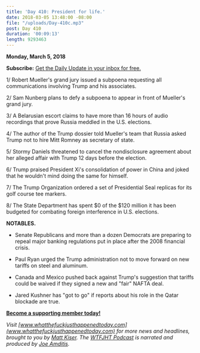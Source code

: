 ```yaml
---
title: 'Day 410: President for life.'
date: 2018-03-05 13:48:00 -08:00
file: "/uploads/Day-410c.mp3"
post: Day 410
duration: '00:09:13'
length: 9293463
---
```


**Monday, March 5, 2018**

**Subscribe:** [Get the Daily Update in your inbox for free.](https://whatthefuckjusthappenedtoday.com/subscribe/)

1/ Robert Mueller's grand jury issued a subpoena requesting all communications involving Trump and his associates.

2/ Sam Nunberg plans to defy a subpoena to appear in front of Mueller's grand jury.

3/ A Belarusian escort claims to have more than 16 hours of audio recordings that prove Russia meddled in the U.S. elections.

4/ The author of the Trump dossier told Mueller's team that Russia asked Trump not to hire Mitt Romney as secretary of state.

5/ Stormy Daniels threatened to cancel the nondisclosure agreement about her alleged affair with Trump 12 days before the election.

6/ Trump praised President Xi's consolidation of power in China and joked that he wouldn't mind doing the same for himself.

7/ The Trump Organization ordered a set of Presidential Seal replicas for its golf course tee markers.

8/ The State Department has spent $0 of the $120 million it has been budgeted for combating foreign interference in U.S. elections.

**NOTABLES.**

* Senate Republicans and more than a dozen Democrats are preparing to repeal major banking regulations put in place after the 2008 financial crisis.

* Paul Ryan urged the Trump administration not to move forward on new tariffs on steel and aluminum.

* Canada and Mexico pushed back against Trump's suggestion that tariffs could be waived if they signed a new and "fair" NAFTA deal.

* Jared Kushner has "got to go" if reports about his role in the Qatar blockade are true.

**[Become a supporting member today!](https://whatthefuckjusthappenedtoday.com/membership/?utm_source=2017\+Donors&utm_campaign=8dccd905d9-&utm_medium=email&utm_term=0_3bd36f654c-8dccd905d9-169730397)**

*Visit [www.whatthefuckjusthappenedtoday.com](www.whatthefuckjusthappenedtoday.com) for more news and headlines, brought to you by [Matt Kiser](https://twitter.com/Matt_Kiser). The [WTFJHT Podcast](https://whatthefuckjusthappenedtoday.com/podcasts/) is narrated and produced by [Joe Amditis](https://twitter.com/jsamditis).*